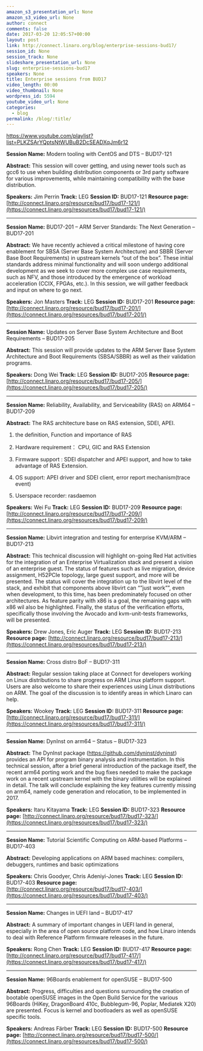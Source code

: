 ```yaml
---
amazon_s3_presentation_url: None
amazon_s3_video_url: None
author: connect
comments: false
date: 2017-03-20 12:05:57+00:00
layout: post
link: http://connect.linaro.org/blog/enterprise-sessions-bud17/
session_id: None
session_track: None
slideshare_presentation_url: None
slug: enterprise-sessions-bud17
speakers: None
title: Enterprise sessions from BUD17
video_length: 00:00
video_thumbnail: None
wordpress_id: 5594
youtube_video_url: None
categories:
  - blog
permalink: /blog/:title/
---
```


https://www.youtube.com/playlist?list=PLKZSArYQptsNtWUBuB2DcSEADXqJm6r12

**Session Name:** Modern tooling with CentOS and DTS – BUD17-121

**Abstract:**
This session will cover getting, and using newer tools such as gcc6 to use when building distribution components or 3rd party software for various improvements, while maintaining compatibility with the base distribution.

**Speakers:** Jim Perrin
**Track:** LEG
**Session ID:** BUD17-121
**Resource page:** [http://connect.linaro.org/resource/bud17/bud17-121/](https://connect.linaro.org/resources/bud17/bud17-121/)

---

**Session Name:** BUD17-201 – ARM Server Standards: The Next Generation – BUD17-201

**Abstract:**
We have recently achieved a critical milestone of having core enablement for SBSA (Server Base System Architecture) and SBBR (Server Base Boot Requirements) in upstream kernels “out of the box”. These initial standards address minimal functionality and will soon undergo additional development as we seek to cover more complex use case requirements, such as NFV, and those introduced by the emergence of workload acceleration (CCIX, FPGAs, etc.). In this session, we will gather feedback and input on where to go next.

**Speakers:** Jon Masters
**Track:** LEG
**Session ID:** BUD17-201
**Resource page:** [http://connect.linaro.org/resource/bud17/bud17-201/](https://connect.linaro.org/resources/bud17/bud17-201/)

---

**Session Name:** Updates on Server Base System Architecture and Boot Requirements – BUD17-205

**Abstract:**
This session will provide updates to the ARM Server Base System Architecture and Boot Requirements (SBSA/SBBR) as well as their validation programs.

**Speakers:** Dong Wei
**Track:** LEG
**Session ID:** BUD17-205
**Resource page:** [http://connect.linaro.org/resource/bud17/bud17-205/](https://connect.linaro.org/resources/bud17/bud17-205/)

---

**Session Name:** Reliability, Availability, and Serviceability (RAS) on ARM64 – BUD17-209

**Abstract:**
The RAS architecture base on RAS extension, SDEI, APEI.

1. the definition, Function and importance of RAS

2. Hardware requirement： CPU, GIC and RAS Extension

3. Firmware support : SDEI dispatcher and APEI support, and how to take advantage of RAS Extension.

4. OS support: APEI driver and SDEI client, error report mechanism(trace event)

5. Userspace recorder: rasdaemon

**Speakers:** Wei Fu
**Track:** LEG
**Session ID:** BUD17-209
**Resource page:** [http://connect.linaro.org/resource/bud17/bud17-209/](https://connect.linaro.org/resources/bud17/bud17-209/)

---

**Session Name:** Libvirt integration and testing for enterprise KVM/ARM – BUD17-213

**Abstract:**
This technical discussion will highlight on-going Red Hat activities for the integration of an Enterprise Virtualization stack and present a vision of an enterprise guest. The status of features such as live migration, device assignment, H52PCIe topology, large guest support, and more will be presented. The status will cover the integration up to the libvirt level of the stack, and exhibit that components above libvirt can “”just work””, even when development, to this time, has been predominately focused on other architectures. As feature parity with x86 is a goal, the remaining gaps with x86 wil also be highlighted. Finally, the status of the verification efforts, specifically those involving the Avocado and kvm-unit-tests frameworks, will be presented.

**Speakers:** Drew Jones, Eric Auger
**Track:** LEG
**Session ID:** BUD17-213
**Resource page:** [http://connect.linaro.org/resource/bud17/bud17-213/](https://connect.linaro.org/resources/bud17/bud17-213/)

---

**Session Name:** Cross distro BoF – BUD17-311

**Abstract:**
Regular session taking place at Connect for developers working on Linux distributions to share progress on ARM Linux platform support. Users are also welcome to share their experiences using Linux distributions on ARM. The goal of the discussion is to identify areas in which Linaro can help.

**Speakers:** Wookey
**Track:** LEG
**Session ID:** BUD17-311
**Resource page:** [http://connect.linaro.org/resource/bud17/bud17-311/](https://connect.linaro.org/resources/bud17/bud17-311/)

---

**Session Name:** DynInst on arm64 – Status – BUD17-323

**Abstract:**
The DynInst package (https://github.com/dyninst/dyninst) provides an API for program binary analysis and instrumentation. In this technical session, after a brief general introduction of the package itself, the recent arm64 porting work and the bug fixes needed to make the package work on a recent upstream kernel with the binary utilities will be explained in detail. The talk will conclude explaining the key features currently missing on arm64, namely code generation and relocation, to be implemented in 2017.

**Speakers:** Itaru Kitayama
**Track:** LEG
**Session ID:** BUD17-323
**Resource page:** [http://connect.linaro.org/resource/bud17/bud17-323/](https://connect.linaro.org/resources/bud17/bud17-323/)

---

**Session Name:** Tutorial Scientific Computing on ARM-based Platforms – BUD17-403

**Abstract:**
Developing applications on ARM based machines: compilers, debuggers, runtimes and basic optimizations

**Speakers:** Chris Goodyer, Chris Adeniyi-Jones
**Track:** LEG
**Session ID:** BUD17-403
**Resource page:** [http://connect.linaro.org/resource/bud17/bud17-403/](https://connect.linaro.org/resources/bud17/bud17-403/)

---

**Session Name:** Changes in UEFI land – BUD17-417

**Abstract:**
A summary of important changes in UEFI land in general, especially in the area of open source platform code, and how Linaro intends to deal with Reference Platform firmware releases in the future.

**Speakers:** Rong Chen
**Track:** LEG
**Session ID:** BUD17-417
**Resource page:** [http://connect.linaro.org/resource/bud17/bud17-417/](https://connect.linaro.org/resources/bud17/bud17-417/)

---

**Session Name:** 96Boards enablement for openSUSE – BUD17-500

**Abstract:**
Progress, difficulties and questions surrounding the creation of bootable openSUSE images in the Open Build Service for the various 96Boards (HiKey, DragonBoard 410c, Bubblegum-96, Poplar, Mediatek X20) are presented. Focus is kernel and bootloaders as well as openSUSE specific tools.

**Speakers:** Andreas Färber
**Track:** LEG
**Session ID:** BUD17-500
**Resource page:** [http://connect.linaro.org/resource/bud17/bud17-500/](https://connect.linaro.org/resources/bud17/bud17-500/)
